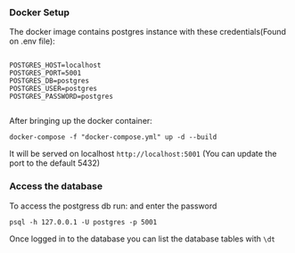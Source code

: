### Docker Setup

The docker image contains postgres instance with these credentials(Found on .env file):

```

POSTGRES_HOST=localhost
POSTGRES_PORT=5001
POSTGRES_DB=postgres
POSTGRES_USER=postgres
POSTGRES_PASSWORD=postgres


```

After bringing up the docker container:

````docker-compose -f "docker-compose.yml" up -d --build````

It will be served on localhost ``http://localhost:5001`` (You can update the port to the default 5432)

### Access the database

To access the postgress db run: and enter the password

``psql -h 127.0.0.1 -U postgres -p 5001``

Once logged in to the database you can list the database tables with ``\dt``